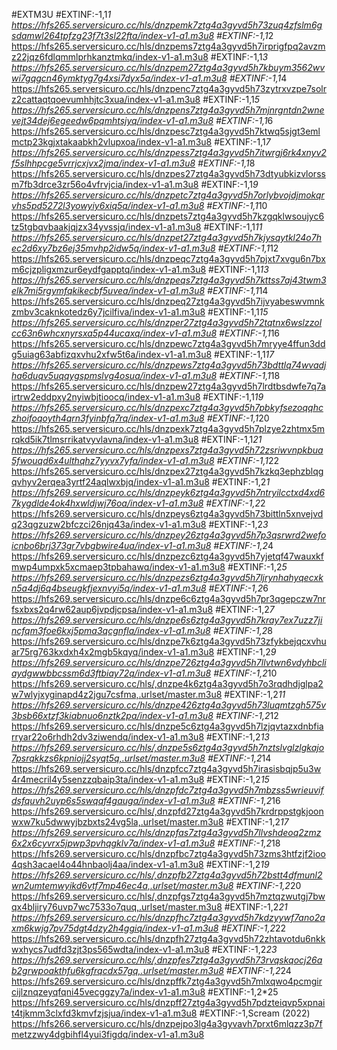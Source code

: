 #EXTM3U
#EXTINF:-1,1*1
https://hfs265.serversicuro.cc/hls/dnzpemk7ztg4a3gyvd5h73zuq4zfslm6gsdamwl264tpfzg23f7t3sl22fta/index-v1-a1.m3u8
#EXTINF:-1,1*2
https://hfs265.serversicuro.cc/hls/dnzpems7ztg4a3gyvd5h7irprigfpq2avzmz22jqz6fdlqmmlprhkanztmkq/index-v1-a1.m3u8
#EXTINF:-1,1*3
https://hfs265.serversicuro.cc/hls/dnzpem27ztg4a3gyvd5h7kbuym3562wvwi7gqgcn46ymktyg7g4xsi7dyx5a/index-v1-a1.m3u8
#EXTINF:-1,1*4
https://hfs265.serversicuro.cc/hls/dnzpenc7ztg4a3gyvd5h73zytrxvzpe7solrz2cattaqtqoevumhhjtc3xua/index-v1-a1.m3u8
#EXTINF:-1,1*5
https://hfs265.serversicuro.cc/hls/dnzpens7ztg4a3gyvd5h7mjnrgntdn2wnevejt34dej6egeedw6pqmhtsjyq/index-v1-a1.m3u8
#EXTINF:-1,1*6
https://hfs265.serversicuro.cc/hls/dnzpesc7ztg4a3gyvd5h7ktwq5sjgt3emlmctp23kgjxtakaabkh2vlupxoa/index-v1-a1.m3u8
#EXTINF:-1,1*7
https://hfs265.serversicuro.cc/hls/dnzpess7ztg4a3gyvd5h7itwrgj6rk4xnyv2f5slhhpcge5vrrjcxjvx2jma/index-v1-a1.m3u8
#EXTINF:-1,1*8
https://hfs265.serversicuro.cc/hls/dnzpes27ztg4a3gyvd5h73dtyubkizvlorssm7fb3drce3zr56o4vfrvjcia/index-v1-a1.m3u8
#EXTINF:-1,1*9
https://hfs265.serversicuro.cc/hls/dnzpetc7ztg4a3gyvd5h7orlybvojdjmokqrvhs5pd5272l3yowyiy6xiq5q/index-v1-a1.m3u8
#EXTINF:-1,1*10
https://hfs265.serversicuro.cc/hls/dnzpets7ztg4a3gyvd5h7kzgqklwsoujyc6tz5tgbqvbaakjqjzx34yvssjq/index-v1-a1.m3u8
#EXTINF:-1,1*11
https://hfs265.serversicuro.cc/hls/dnzpet27ztg4a3gyvd5h7kjysqytkl24o7hec2d6xy7bz6ej35mvhp2idw5q/index-v1-a1.m3u8
#EXTINF:-1,1*12
https://hfs265.serversicuro.cc/hls/dnzpeqc7ztg4a3gyvd5h7pjxt7xvgu6n7bxm6cjzpligxmzur6eydfgapptq/index-v1-a1.m3u8
#EXTINF:-1,1*13
https://hfs265.serversicuro.cc/hls/dnzpeqs7ztg4a3gyvd5h7kttss7aj43twm3elk7mi5rgymfqkikecbf5uvea/index-v1-a1.m3u8
#EXTINF:-1,1*14
https://hfs265.serversicuro.cc/hls/dnzpeq27ztg4a3gyvd5h7ijvyabeswvmnkzmbv3caknkotedz6y7jcilfiva/index-v1-a1.m3u8
#EXTINF:-1,1*15
https://hfs265.serversicuro.cc/hls/dnzper27ztg4a3gyvd5h72tqtnx6wslzzolcc63n6whcxnyrsxa5p44ucaxq/index-v1-a1.m3u8
#EXTINF:-1,1*16
https://hfs265.serversicuro.cc/hls/dnzpewc7ztg4a3gyvd5h7mryye4ffun3ddg5uiag63abfizqxvhu2xfw5t6a/index-v1-a1.m3u8
#EXTINF:-1,1*17
https://hfs265.serversicuro.cc/hls/dnzpews7ztg4a3gyvd5h73bdttlq74wvadjha6duqv5uqqygspmslvg4osua/index-v1-a1.m3u8
#EXTINF:-1,1*18
https://hfs265.serversicuro.cc/hls/dnzpew27ztg4a3gyvd5h7lrdtbsdwfe7q7airtrw2eddpxy2nyiwbjtioocq/index-v1-a1.m3u8
#EXTINF:-1,1*19
https://hfs265.serversicuro.cc/hls/dnzpexc7ztg4a3gyvd5h7pbkyfsezoqqhczhoifoqoyth4qrn3fyinbfq7rq/index-v1-a1.m3u8
#EXTINF:-1,1*20
https://hfs265.serversicuro.cc/hls/dnzpexk7ztg4a3gyvd5h7plzye2zhtmx5mrqkd5ik7tlmsrrikatvyvlavna/index-v1-a1.m3u8
#EXTINF:-1,1*21
https://hfs265.serversicuro.cc/hls/dnzpexs7ztg4a3gyvd5h72zsriwvnpkbua5fwouqd6x4ulthqhz7yyvx7yfa/index-v1-a1.m3u8
#EXTINF:-1,1*22
https://hfs265.serversicuro.cc/hls/dnzpex27ztg4a3gyvd5h7kzkq3ephzblqgqvhyv2erqea3yrtf24aqlwxbjq/index-v1-a1.m3u8
#EXTINF:-1,2*1
https://hfs269.serversicuro.cc/hls/dnzpeyk6ztg4a3gyvd5h7ntryilcctxd4xd67kygdlde4ok4hxwldjwj76oa/index-v1-a1.m3u8
#EXTINF:-1,2*2
https://hfs269.serversicuro.cc/hls/dnzpeys6ztg4a3gyvd5h73bittln5xnvejvdq23qgzuzw2bfczci26njq43a/index-v1-a1.m3u8
#EXTINF:-1,2*3
https://hfs269.serversicuro.cc/hls/dnzpey26ztg4a3gyvd5h7p3qsrwrd2wefoicnbo6brj373gr7vbgbwire4ua/index-v1-a1.m3u8
#EXTINF:-1,2*4
https://hfs269.serversicuro.cc/hls/dnzpezc6ztg4a3gyvd5h7yjetqf47wauxkfmwp4umpxk5xcmaep3tpbahawq/index-v1-a1.m3u8
#EXTINF:-1,2*5
https://hfs269.serversicuro.cc/hls/dnzpezs6ztg4a3gyvd5h7ljrynhahyqecxkn5a4dj6q4bseugkfjexnvyi5q/index-v1-a1.m3u8
#EXTINF:-1,2*6
https://hfs269.serversicuro.cc/hls/dnzpe6c6ztg4a3gyvd5h7pr3qgepczw7nrfsxbxs2q4rw62aup6jvpdjcpsa/index-v1-a1.m3u8
#EXTINF:-1,2*7
https://hfs269.serversicuro.cc/hls/dnzpe6s6ztg4a3gyvd5h7kray7ex7uzz7jincfqm3foe6kxj5pma3qcgnfla/index-v1-a1.m3u8
#EXTINF:-1,2*8
https://hfs269.serversicuro.cc/hls/dnzpe7k6ztg4a3gyvd5h73zfykbejqcxvhuar75rg763kxdxh4x2mgb5kqyq/index-v1-a1.m3u8
#EXTINF:-1,2*9
https://hfs269.serversicuro.cc/hls/dnzpe726ztg4a3gyvd5h7llvtwn6vdyhbcliaydgwwbbcssm6d3ftbiay72q/index-v1-a1.m3u8
#EXTINF:-1,2*10
https://hfs269.serversicuro.cc/hls/,dnzpe4k6ztg4a3gyvd5h7o3rqdhdjglpa2w7wlyjxyginapd4z2jgu7csfma,.urlset/master.m3u8
#EXTINF:-1,2*11
https://hfs269.serversicuro.cc/hls/dnzpe426ztg4a3gyvd5h73luqmtzgh575v3bsb66xtzf3kiabnuo6nztk2pa/index-v1-a1.m3u8
#EXTINF:-1,2*12
https://hfs269.serversicuro.cc/hls/dnzpe5c6ztg4a3gyvd5h7lzjqvtazxdnbfiarryar22o6rhdh2dv3ziwendq/index-v1-a1.m3u8
#EXTINF:-1,2*13
https://hfs269.serversicuro.cc/hls/,dnzpe5s6ztg4a3gyvd5h7nztslvglzlgkajo7psrqkkzs6kpniojj2syqt5q,.urlset/master.m3u8
#EXTINF:-1,2*14
https://hfs269.serversicuro.cc/hls/dnzpfcc7ztg4a3gyvd5h7irasisbqjp5u3w4r4mecril4y5senzzqbaip3ta/index-v1-a1.m3u8
#EXTINF:-1,2*15
https://hfs269.serversicuro.cc/hls/dnzpfdc7ztg4a3gyvd5h7mbzss5wrieuvifdsfquvh2uyp6s5swqqf4gauga/index-v1-a1.m3u8
#EXTINF:-1,2*16
https://hfs269.serversicuro.cc/hls/,dnzpfd27ztg4a3gyvd5h7krdrppstgkjoonwxw7ku5dwwyjbzbxts24vg5la,.urlset/master.m3u8
#EXTINF:-1,2*17
https://hfs269.serversicuro.cc/hls/dnzpfas7ztg4a3gyvd5h7llvshdeoq2zmz6x2x6cyvrx5jpwp3pvhqgklv7a/index-v1-a1.m3u8
#EXTINF:-1,2*18
https://hfs269.serversicuro.cc/hls/dnzpfbc7ztg4a3gyvd5h73zms3htfzjf2ioo4qsh3acael4o44hnbaolj4aa/index-v1-a1.m3u8
#EXTINF:-1,2*19
https://hfs269.serversicuro.cc/hls/,dnzpfb27ztg4a3gyvd5h72bstt4dfmunl2wn2umtemwyikd6vtf7mp46ec4a,.urlset/master.m3u8
#EXTINF:-1,2*20
https://hfs269.serversicuro.cc/hls/,dnzpfgs7ztg4a3gyvd5h7mztqzwutgj7bwqx4bljiry76uvp7wc7533o7quq,.urlset/master.m3u8
#EXTINF:-1,2*21
https://hfs269.serversicuro.cc/hls/dnzpfhc7ztg4a3gyvd5h7kdzyywf7ano2axm6kwjg7pv75dgt4dzy2h4ggiq/index-v1-a1.m3u8
#EXTINF:-1,2*22
https://hfs269.serversicuro.cc/hls/dnzpfh27ztg4a3gyvd5h72zhtavotdu6nkkwxhycs7udfd3zjt3ps565wdta/index-v1-a1.m3u8
#EXTINF:-1,2*23
https://hfs269.serversicuro.cc/hls/,dnzpfes7ztg4a3gyvd5h73rvqskqocj26ab2grwpoakthfu6kgfrqcdx57gq,.urlset/master.m3u8
#EXTINF:-1,2*24
https://hfs269.serversicuro.cc/hls/dnzpffk7ztg4a3gyvd5h7mlxqwo4pcmgircijlznqzeyqfqni45vecggzy7a/index-v1-a1.m3u8
#EXTINF:-1,2*25
https://hfs269.serversicuro.cc/hls/dnzpff27ztg4a3gyvd5h7pdzteiqvp5xpnait4tjkmm3clxfd3kmvfzjsjua/index-v1-a1.m3u8
#EXTINF:-1,Scream (2022)
https://hfs266.serversicuro.cc/hls/dnzpejpo3lg4a3gyvavh7prxt6mlqzz3p7fmetzzwy4dgbihfl4yui3figdq/index-v1-a1.m3u8
